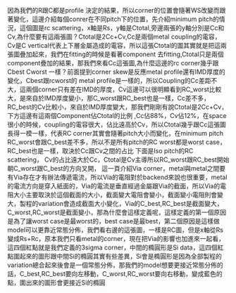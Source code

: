 因為我們的R跟C都是profile 決定的結果，所以corner的位置會隨著WS改變而跟著變化，這邊介紹每個conrer在不同pitch下的位置，先介紹minimum pitch的情況，這個圖是rc scattering，x軸是Rs，y軸是Ctotal,旁邊兩張的y軸分別是Cc和Cv,為什麼要有這兩張圖？Ctotal是2Cc+Cv,Cc是兩個metal coupling的電容， Cv是C vertical代表上下層金屬造成的電容，所以這張Ctotal的圖其實就是把這兩張圖疊加起來，我們在fitting的時候是看著component 去fitting,Ctotal只是兩個component疊加的結果，那我們來看Cc這張圖,為什麼這邊的rc corner幾乎跟Cbest Cworst 一樣？前面提到corner skew是反應metal profile還有IMD厚度的變化，Cbest跟rcworst的 metal profile是一樣的，所以Coupling的Cc差距不大，這兩個corner只有差在IMD的厚度，Cv這邊可以很明顯看到RC_worst比較大，是來自於IMD厚度變小，那C_worst跟RC_best也是一樣，Cc差不多，RC_best的Cv比較小，來自於IMD厚度變大，那我們剛剛有說Ctotal是2Cc+Cv，下方這邊有這兩個Component佔Ctotal的比例 ,Cc佔88%，Cv佔12%，在space很小的時候，coupling的電容很大，佔比遠高於Cv，所以Ctotal幾乎跟Cc這張圖長得一模一樣，代表RC corner其實會隨著pitch大小而變化，在minimum pitch RC_worst會跟C_best差不多，所以不是所有pitch的RC worst都是worst case，RC_best也是一樣，取決於Cc跟Cv之間的占比
下面是Iso pitch的RC scattering， Cv的占比遠大於Cc，Ctotal是Cv主導所以RC_worst跟RC_best開始朝C_worst跟C_best的方向叉開，
這一頁介紹Via corner，metal與metal之間要有Via存在才有辦法傳遞電流，所以Via的電阻對於backend來說也很重要，metal的電流方向是穿入紙面的，Via的電流是垂直經過金屬跟Via的截面，所以Via的電阻大小主要取決於這個截面的大小，截面變大電阻會變小，截面變小電阻則會變大，製程的variation會造成截面大小變化，Via的C_best,RC_best是截面變大，C_worst,RC_worst是截面變小，那為什麼會這樣定義呢，這樣定義的第一個原因是為了讓worst case是最worst的，best case是最best，第二個原因是這樣做model可以更靠近常態分佈，我們看右邊的這張圖，一樣是RC圖，但是x軸從Rs變成Rs+Rc，原本我們只看metal的corner，現在把Via的影響也加進來一起看，這四個紅點就是我們定義的3sigma corner，中間的橢圓形是Si data，這四個紅點圍起來的圖形跟中間Si的橢圓其實有些差異，Si會是橢圓形是因為全部製程的variation總合起來後會是一個常態分佈，那我們的model想要更接近常態分佈的話，C_best,RC_best要向左移動，C_worst,RC_worst要向右移動，變成藍色的點，圍出來的圖形會更接近Si的橢圓
